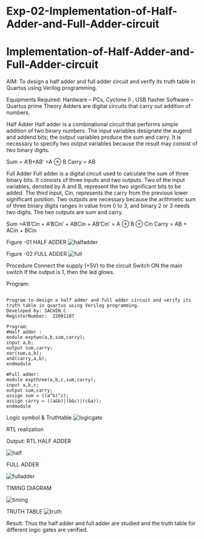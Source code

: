 # Exp-02-Implementation-of-Half-Adder-and-Full-Adder-circuit

# Implementation-of-Half-Adder-and-Full-Adder-circuit
AIM:
To design a half adder and full adder circuit and verify its truth table in Quartus using Verilog programming.

Equipments Required:
Hardware – PCs, Cyclone II , USB flasher Software – Quartus prime Theory Adders are digital circuits that carry out addition of numbers.

Half Adder
Half adder is a combinational circuit that performs simple addition of two binary numbers. The input variables designate the augend and addend bits; the output variables produce the sum and carry. It is necessary to specify two output variables because the result may consist of two binary digits.

Sum = A’B+AB’ =A ⊕ B Carry = AB

Full Adder
Full adder is a digital circuit used to calculate the sum of three binary bits. It consists of three inputs and two outputs. Two of the input variables, denoted by A and B, represent the two significant bits to be added. The third input, Cin, represents the carry from the previous lower significant position. Two outputs are necessary because the arithmetic sum of three binary digits ranges in value from 0 to 3, and binary 2 or 3 needs two digits. The two outputs are sum and carry.

Sum =A’B’Cin + A’BCin’ + ABCin + AB’Cin’ = A ⊕ B ⊕ Cin Carry = AB + ACin + BCin


Figure -01 HALF ADDER
![halfadder](https://user-images.githubusercontent.com/113497666/210476754-832f0ac2-9e47-4da2-89da-b045849d536f.png)


Figure -02 FULL ADDER
![full](https://user-images.githubusercontent.com/113497666/210476804-8c09af34-e3de-45b4-839b-243a7522bfc6.png)


Procedure
Connect the supply (+5V) to the circuit Switch ON the main switch If the output is 1, then the led glows.

Program:
```

Program to design a half adder and full adder circuit and verify its truth table in quartus using Verilog programming.
Developed by: SACHIN.C
RegisterNumber:  22001187

Program:
#Half adder :
module exptwo(a,b,sum,carry);
input a,b;
output sum,carry;
xor(sum,a,b);
and(carry,a,b);
endmodule

#Full adder:
module expthree(a,b,c,sum,carry);
input a,b,c;
output sum,carry;
assign sum = ((a^b)^c);
assign carry = ((a&b)|(b&c)|(c&a));
endmodule
```
Logic symbol & Truthtable
![logicgate](https://user-images.githubusercontent.com/113497666/210476088-d50330fd-2da7-4304-b7df-6ed899b2763a.jpg)

RTL realization

Output:
RTL
HALF ADDER

![half](https://user-images.githubusercontent.com/113497666/210476152-9d803e63-57a2-4f5a-8a0a-a75abeed8b2b.png)

FULL ADDER

![fulladder](https://user-images.githubusercontent.com/113497666/210476185-d85cf05b-b364-4104-880b-2caa7ae4dfa8.png)


TIMING DIAGRAM

![timing](https://user-images.githubusercontent.com/113497666/210476207-84835d9f-a94d-4b55-9866-a43772bed591.png)


TRUTH TABLE
![truth](https://user-images.githubusercontent.com/113497666/210476222-b86eb9f6-a4d1-4c1f-8ba6-1c2b160c9b58.png)


Result:
Thus the half adder and full adder are studied and the truth table for different logic gates are verified.
